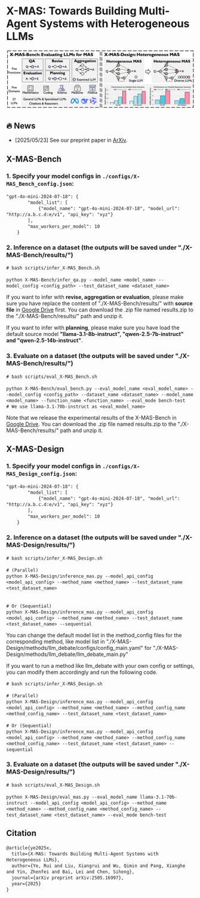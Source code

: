 # X-MAS: Towards Building Multi-Agent Systems with Heterogeneous LLMs

![X-MAS](./assets/xmas_overview.png)

## 🔥 News
- [2025/05/23] See our preprint paper in [ArXiv](https://arxiv.org/pdf/2505.16997).

## X-MAS-Bench

### 1. Specify your model configs in `./configs/X-MAS_Bench_config.json`:
```
"gpt-4o-mini-2024-07-18": {
        "model_list": [
            {"model_name": "gpt-4o-mini-2024-07-18", "model_url": "http://a.b.c.d:e/v1", "api_key": "xyz"}
        ],
        "max_workers_per_model": 10
    }
```

### 2. Inference on a dataset (the outputs will be saved under "./X-MAS-Bench/results/")
```
# bash scripts/infer_X-MAS_Bench.sh

python X-MAS-Bench/infer_qa.py --model_name <model_name> --model_config <config_path> --test_dataset_name <dataset_name>
```
If you want to infer with **revise, aggregation or evaluation**, please make sure you have replace the content of "./X-MAS-Bench/results/" with **source file** in [Google Drive](https://drive.google.com/file/d/1ijQCzujXdYZDV95vWJHUpvOQFWVgUbXF/view?usp=sharing) first. 
You can download the .zip file named results.zip to the "./X-MAS-Bench/results/" path and unzip it.

If you want to infer with **planning**, please make sure you have load the default source model **"llama-3.1-8b-instruct", "qwen-2.5-7b-instruct" and "qwen-2.5-14b-instruct"**.

### 3. Evaluate on a dataset (the outputs will be saved under "./X-MAS-Bench/results/")
```
# bash scripts/eval_X-MAS_Bench.sh

python X-MAS-Bench/eval_bench.py --eval_model_name <eval_model_name> --model_config <config_path> --dataset_name <dataset_name> --model_name <model_name> --function_name <function_name> --eval_mode bench-test
# We use llama-3.1-70b-instruct as <eval_model_name>
```

Note that we release the experimental results of the X-MAS-Bench in [Google Drive](https://drive.google.com/file/d/1oukYZLDOuc98i-ICkoZ6OYME9a7-AuH1/view?usp=drive_link).
You can download the .zip file named results.zip to the "./X-MAS-Bench/results/" path and unzip it.

## X-MAS-Design

### 1. Specify your model configs in `./configs/X-MAS_Design_config.json`:
```
"gpt-4o-mini-2024-07-18": {
        "model_list": [
            {"model_name": "gpt-4o-mini-2024-07-18", "model_url": "http://a.b.c.d:e/v1", "api_key": "xyz"}
        ],
        "max_workers_per_model": 10
    }
```

### 2. Inference on a dataset (the outputs will be saved under "./X-MAS-Design/results/")
```
# bash scripts/infer_X-MAS_Design.sh

# (Parallel)
python X-MAS-Design/inference_mas.py --model_api_config <model_api_config> --method_name <method_name> --test_dataset_name <test_dataset_name>


# Or (Sequential)
python X-MAS-Design/inference_mas.py --model_api_config <model_api_config> --method_name <method_name> --test_dataset_name <test_dataset_name> --sequential
```

You can change the default model list in the method_config files for the corresponding method, like model list in "./X-MAS-Design/methods/llm_debate/configs/config_main.yaml" for "./X-MAS-Design/methods/llm_debate/llm_debate_main.py"

If you want to run a method like llm_debate with your own config or settings, you can modify them accordingly and run the following code.

```
# bash scripts/infer_X-MAS_Design.sh

# (Parallel)
python X-MAS-Design/inference_mas.py --model_api_config <model_api_config> --method_name <method_name> --method_config_name <method_config_name> --test_dataset_name <test_dataset_name>

# Or (Sequential)
python X-MAS-Design/inference_mas.py --model_api_config <model_api_config> --method_name <method_name> --method_config_name <method_config_name> --test_dataset_name <test_dataset_name> --sequential
```

### 3. Evaluate on a dataset (the outputs will be saved under "./X-MAS-Design/results/")
```
# bash scripts/eval_X-MAS_Design.sh

python X-MAS-Design/eval_mas.py --eval_model_name llama-3.1-70b-instruct --model_api_config <model_api_config> --method_name <method_name> --method_config_name <method_config_name> --test_dataset_name <test_dataset_name> --eval_mode bench-test
```

## Citation

```
@article{ye2025x,
  title={X-MAS: Towards Building Multi-Agent Systems with Heterogeneous LLMs},
  author={Ye, Rui and Liu, Xiangrui and Wu, Qimin and Pang, Xianghe and Yin, Zhenfei and Bai, Lei and Chen, Siheng},
  journal={arXiv preprint arXiv:2505.16997},
  year={2025}
}
```
